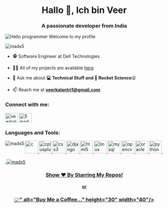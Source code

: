 <h1 align="center">Hallo 👋, Ich bin Veer</h1>
<h3 align="center">A passionate developer from India</h3>

![Hello programmer Welcome to my profile](https://img.shields.io/badge/Hello!-Welcome<3-brightgreen.svg?style=flat&logo=github) 

<p align="left"> <img src="https://komarev.com/ghpvc/?username=mads5" alt="mads5" /> </p>

- 🕵 Software Engineer at Dell Technologies

- 👨‍💻 All of my projects are available [here](https://github.com/mads5?tab=repositories)

- 💬 Ask me about **💻 Technical Stuff and 🚀 Rocket Science**😜

- 📫 Reach me at **veerkalantri1@gmail.com**

<p align="left">
<h3 align="left">Connect with me:</h3>
<!-- <a href="https://twitter.com/desiichinese" target="blank"><img align="center" src="https://cdn.jsdelivr.net/npm/simple-icons@3.0.1/icons/twitter.svg" alt="desiichinese" height="30" width="40" /></a> -->
<a href="https://linkedin.com/in/veerkalantri" target="blank"><img align="center" src="https://cdn.jsdelivr.net/npm/simple-icons@3.0.1/icons/linkedin.svg" alt="veerkalantri" height="30" width="40" /></a>
<!-- <a href="https://fb.com/veerkalantri1" target="blank"><img align="center" src="https://cdn.jsdelivr.net/npm/simple-icons@3.0.1/icons/facebook.svg" alt="veerkalantri1" height="30" width="40" /></a> -->
<!-- <a href="https://instagram.com/desii_chinese" target="blank"><img align="center" src="https://cdn.jsdelivr.net/npm/simple-icons@3.0.1/icons/instagram.svg" alt="desii_chinese" height="30" width="40" /></a> -->
<a href="https://www.youtube.com/user/5mads" target="blank"><img align="center" src="https://cdn.jsdelivr.net/npm/simple-icons@3.0.1/icons/youtube.svg" alt="5mads" height="30" width="40" /></a>
</p>

<h3 align="left">Languages and Tools:</h3>
<p align="left"> <a href="https://www.cprogramming.com/" target="_blank"> <img src="https://cdn.jsdelivr.net/gh/devicons/devicon/icons/c/c-original.svg" alt="c" width="40" height="40"/> </a> <a href="https://www.w3schools.com/cpp/" target="_blank"> <img src="https://cdn.jsdelivr.net/gh/devicons/devicon/icons/cplusplus/cplusplus-original.svg" alt="cplusplus" width="40" height="40"/> </a> <a href="https://www.w3schools.com/css/" target="_blank"> <img src="https://cdn.jsdelivr.net/gh/devicons/devicon/icons/css3/css3-original.svg" alt="css3" width="40" height="40"/> </a> <a href="https://www.djangoproject.com/" target="_blank"> <img src="https://cdn.jsdelivr.net/gh/devicons/devicon/icons/django/django-plain.svg" alt="django" width="40" height="40"/> </a> <a href="https://www.w3.org/html/" target="_blank"> <img src="https://cdn.jsdelivr.net/gh/devicons/devicon/icons/html5/html5-original.svg" alt="html5" width="40" height="40"/> </a> <a href="https://www.linux.org/" target="_blank"> <img src="https://cdn.jsdelivr.net/gh/devicons/devicon/icons/linux/linux-plain.svg" alt="linux" width="40" height="40"/> </a> <a href="https://www.mysql.com/" target="_blank"> <img src="https://cdn.jsdelivr.net/gh/devicons/devicon/icons/mysql/mysql-original.svg" alt="mysql" width="40" height="40"/> </a> <a href="https://opencv.org/" target="_blank"> <img src="https://www.vectorlogo.zone/logos/opencv/opencv-icon.svg" alt="opencv" width="40" height="40"/> </a> <a href="https://www.oracle.com/" target="_blank"> <img src="https://cdn.jsdelivr.net/gh/devicons/devicon/icons/oracle/oracle-original.svg" alt="oracle" width="40" height="40"/> </a> <a href="https://www.python.org" target="_blank"> <img src="https://cdn.jsdelivr.net/gh/devicons/devicon/icons/python/python-original.svg" alt="python" width="40" height="40"/> </a> <a href="https://pytorch.org/" target="_blank"> <img 

<p><img align="left" src="https://github-readme-stats.vercel.app/api/top-langs/?username=mads5&layout=compact" alt="mads5" /></p>

<p>&nbsp;<img align="center" src="https://github-readme-stats.vercel.app/api?username=mads5&show_icons=true" alt="mads5" /></p>

<h3 align="center">Show ❤️ By Starring My Repos!</h3>
<h4 align="center"> or </h4>
<h3 align="center"><a href="https://www.buymeacoffee.com/veerk" target="blank"><img align="center" src="<path d="M879.567 341.849L872.53 306.352C866.215 274.503 851.882 244.409 819.19 232.898C808.711 229.215 796.821 227.633 788.786 220.01C780.751 212.388 778.376 200.55 776.518 189.572C773.076 169.423 769.842 149.257 766.314 129.143C763.269 111.85 760.86 92.4243 752.928 76.56C742.604 55.2584 721.182 42.8009 699.88 34.559C688.965 30.4844 677.826 27.0375 666.517 24.2352C613.297 10.1947 557.342 5.03277 502.591 2.09047C436.875 -1.53577 370.983 -0.443234 305.422 5.35968C256.625 9.79894 205.229 15.1674 158.858 32.0469C141.91 38.224 124.445 45.6399 111.558 58.7341C95.7448 74.8221 90.5829 99.7026 102.128 119.765C110.336 134.012 124.239 144.078 138.985 150.737C158.192 159.317 178.251 165.846 198.829 170.215C256.126 182.879 315.471 187.851 374.007 189.968C438.887 192.586 503.87 190.464 568.44 183.618C584.408 181.863 600.347 179.758 616.257 177.304C634.995 174.43 647.022 149.928 641.499 132.859C634.891 112.453 617.134 104.538 597.055 107.618C594.095 108.082 591.153 108.512 588.193 108.942L586.06 109.252C579.257 110.113 572.455 110.915 565.653 111.661C551.601 113.175 537.515 114.414 523.394 115.378C491.768 117.58 460.057 118.595 428.363 118.647C397.219 118.647 366.058 117.769 334.983 115.722C320.805 114.793 306.661 113.611 292.552 112.177C286.134 111.506 279.733 110.801 273.333 110.009L267.241 109.235L265.917 109.046L259.602 108.134C246.697 106.189 233.792 103.953 221.025 101.251C219.737 100.965 218.584 100.249 217.758 99.2193C216.932 98.1901 216.482 96.9099 216.482 95.5903C216.482 94.2706 216.932 92.9904 217.758 91.9612C218.584 90.9319 219.737 90.2152 221.025 89.9293H221.266C232.33 87.5721 243.479 85.5589 254.663 83.8038C258.392 83.2188 262.131 82.6453 265.882 82.0832H265.985C272.988 81.6186 280.026 80.3625 286.994 79.5366C347.624 73.2301 408.614 71.0801 469.538 73.1014C499.115 73.9618 528.676 75.6996 558.116 78.6935C564.448 79.3474 570.746 80.0357 577.043 80.8099C579.452 81.1025 581.878 81.4465 584.305 81.7391L589.191 82.4445C603.438 84.5667 617.61 87.1419 631.708 90.1703C652.597 94.7128 679.422 96.1925 688.713 119.077C691.673 126.338 693.015 134.408 694.649 142.03L696.732 151.752C696.786 151.926 696.826 152.105 696.852 152.285C701.773 175.227 706.7 198.169 711.632 221.111C711.994 222.806 712.002 224.557 711.657 226.255C711.312 227.954 710.621 229.562 709.626 230.982C708.632 232.401 707.355 233.6 705.877 234.504C704.398 235.408 702.75 235.997 701.033 236.236H700.895L697.884 236.649L694.908 237.044C685.478 238.272 676.038 239.419 666.586 240.486C647.968 242.608 629.322 244.443 610.648 245.992C573.539 249.077 536.356 251.102 499.098 252.066C480.114 252.57 461.135 252.806 442.162 252.771C366.643 252.712 291.189 248.322 216.173 239.625C208.051 238.662 199.93 237.629 191.808 236.58C198.106 237.389 187.231 235.96 185.029 235.651C179.867 234.928 174.705 234.177 169.543 233.397C152.216 230.798 134.993 227.598 117.7 224.793C96.7944 221.352 76.8005 223.073 57.8906 233.397C42.3685 241.891 29.8055 254.916 21.8776 270.735C13.7217 287.597 11.2956 305.956 7.64786 324.075C4.00009 342.193 -1.67805 361.688 0.472751 380.288C5.10128 420.431 33.165 453.054 73.5313 460.35C111.506 467.232 149.687 472.807 187.971 477.556C338.361 495.975 490.294 498.178 641.155 484.129C653.44 482.982 665.708 481.732 677.959 480.378C681.786 479.958 685.658 480.398 689.292 481.668C692.926 482.938 696.23 485.005 698.962 487.717C701.694 490.429 703.784 493.718 705.08 497.342C706.377 500.967 706.846 504.836 706.453 508.665L702.633 545.797C694.936 620.828 687.239 695.854 679.542 770.874C671.513 849.657 663.431 928.434 655.298 1007.2C653.004 1029.39 650.71 1051.57 648.416 1073.74C646.213 1095.58 645.904 1118.1 641.757 1139.68C635.218 1173.61 612.248 1194.45 578.73 1202.07C548.022 1209.06 516.652 1212.73 485.161 1213.01C450.249 1213.2 415.355 1211.65 380.443 1211.84C343.173 1212.05 297.525 1208.61 268.756 1180.87C243.479 1156.51 239.986 1118.36 236.545 1085.37C231.957 1041.7 227.409 998.039 222.9 954.381L197.607 711.615L181.244 554.538C180.968 551.94 180.693 549.376 180.435 546.76C178.473 528.023 165.207 509.681 144.301 510.627C126.407 511.418 106.069 526.629 108.168 546.76L120.298 663.214L145.385 904.104C152.532 972.528 159.661 1040.96 166.773 1109.41C168.15 1122.52 169.44 1135.67 170.885 1148.78C178.749 1220.43 233.465 1259.04 301.224 1269.91C340.799 1276.28 381.337 1277.59 421.497 1278.24C472.979 1279.07 524.977 1281.05 575.615 1271.72C650.653 1257.95 706.952 1207.85 714.987 1130.13C717.282 1107.69 719.576 1085.25 721.87 1062.8C729.498 988.559 737.115 914.313 744.72 840.061L769.601 597.451L781.009 486.263C781.577 480.749 783.905 475.565 787.649 471.478C791.392 467.391 796.352 464.617 801.794 463.567C823.25 459.386 843.761 452.245 859.023 435.916C883.318 409.918 888.153 376.021 879.567 341.849ZM72.4301 365.835C72.757 365.68 72.1548 368.484 71.8967 369.792C71.8451 367.813 71.9483 366.058 72.4301 365.835ZM74.5121 381.94C74.6842 381.819 75.2003 382.508 75.7337 383.334C74.925 382.576 74.4089 382.009 74.4949 381.94H74.5121ZM76.5597 384.641C77.2996 385.897 77.6953 386.689 76.5597 384.641V384.641ZM80.672 387.979H80.7752C80.7752 388.1 80.9645 388.22 81.0333 388.341C80.9192 388.208 80.7925 388.087 80.6548 387.979H80.672ZM800.796 382.989C793.088 390.319 781.473 393.726 769.996 395.43C641.292 414.529 510.713 424.199 380.597 419.932C287.476 416.749 195.336 406.407 103.144 393.382C94.1102 392.109 84.3197 390.457 78.1082 383.798C66.4078 371.237 72.1548 345.944 75.2003 330.768C77.9878 316.865 83.3218 298.334 99.8572 296.355C125.667 293.327 155.64 304.218 181.175 308.09C211.917 312.781 242.774 316.538 273.745 319.36C405.925 331.405 540.325 329.529 671.92 311.91C695.906 308.686 719.805 304.941 743.619 300.674C764.835 296.871 788.356 289.731 801.175 311.703C809.967 326.673 811.137 346.701 809.778 363.615C809.359 370.984 806.139 377.915 800.779 382.989H800.796Z" fill="#0D0C22"></path>" alt="Buy Me a Coffee..." height="30" width="40"/>
<br>
